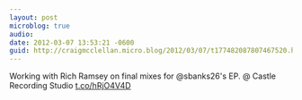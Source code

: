 ```yaml
---
layout: post
microblog: true
audio: 
date: 2012-03-07 13:53:21 -0600
guid: http://craigmcclellan.micro.blog/2012/03/07/t177482087807467520.html
---
```

Working with Rich Ramsey on final mixes for @sbanks26's EP.   @ Castle Recording Studio [t.co/hRjO4V4D](http://t.co/hRjO4V4D)
